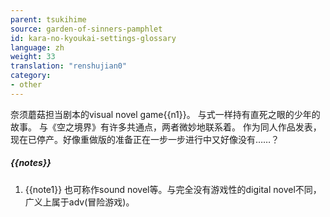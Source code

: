 ```yaml
---
parent: tsukihime
source: garden-of-sinners-pamphlet
id: kara-no-kyoukai-settings-glossary
language: zh
weight: 33
translation: "renshujian0"
category:
- other
---
```


奈须蘑菇担当剧本的visual novel game{{n1}}。
与式一样持有直死之眼的少年的故事。
与《空之境界》有许多共通点，两者微妙地联系着。
作为同人作品发表，现在已停产。好像重做版的准备正在一步一步进行中又好像没有……？

##### {{notes}}

1. {{note1}} 也可称作sound novel等。与完全没有游戏性的digital novel不同，广义上属于adv(冒险游戏)。

